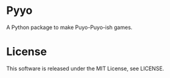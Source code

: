 # Pyyo
A Python package to make Puyo-Puyo-ish games.
# License
This software is released under the MIT License, see LICENSE.
